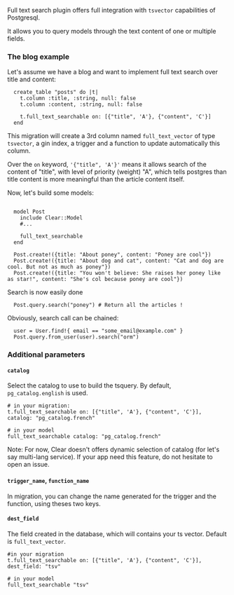 Full text search plugin offers full integration with `tsvector` capabilities of
Postgresql.

It allows you to query models through the text content of one or multiple fields.

### The blog example

Let's assume we have a blog and want to implement full text search over title and content:

```crystal
  create_table "posts" do |t|
    t.column :title, :string, null: false
    t.column :content, :string, null: false

    t.full_text_searchable on: [{"title", 'A'}, {"content", 'C'}]
  end
```

This migration will create a 3rd column named `full_text_vector` of type `tsvector`,
a gin index, a trigger and a function to update automatically this column.

Over the `on` keyword, `'{"title", 'A'}'` means it allows search of the content of "title", with level of priority (weight) "A", which tells postgres than title content is more meaningful than the article content itself.

Now, let's build some models:

```crystal

  model Post
    include Clear::Model
    #...

    full_text_searchable
  end

  Post.create!({title: "About poney", content: "Poney are cool"})
  Post.create!({title: "About dog and cat", content: "Cat and dog are cool. But not as much as poney"})
  Post.create!({title: "You won't believe: She raises her poney like as star!", content: "She's col because poney are cool"})
```

Search is now easily done
```crystal
  Post.query.search("poney") # Return all the articles !
```

Obviously, search call can be chained:

```crystal
  user = User.find!{ email == "some_email@example.com" }
  Post.query.from_user(user).search("orm")
```

### Additional parameters

#### `catalog`

Select the catalog to use to build the tsquery. By default, `pg_catalog.english` is used.

```crystal
# in your migration:
t.full_text_searchable on: [{"title", 'A'}, {"content", 'C'}], catalog: "pg_catalog.french"

# in your model
full_text_searchable catalog: "pg_catalog.french"
```

Note: For now, Clear doesn't offers dynamic selection of catalog (for let's say multi-lang service).
If your app need this feature, do not hesitate to open an issue.

#### `trigger_name`, `function_name`

In migration, you can change the name generated for the trigger and the function, using theses two keys.

#### `dest_field`

The field created in the database, which will contains your ts vector. Default is `full_text_vector`.

```crystal
#in your migration
t.full_text_searchable on: [{"title", 'A'}, {"content", 'C'}], dest_field: "tsv"

# in your model
full_text_searchable "tsv"
```
